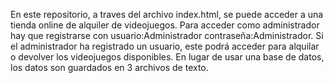 En este repositorio, a traves del archivo index.html, se puede acceder a una tienda online de alquiler de videojuegos. 
Para acceder como administrador hay que registrarse con usuario:Administrador contraseña:Administrador.
Si el administrador ha registrado un usuario, este podrá acceder para alquilar o devolver los videojuegos disponibles.
En lugar de usar una base de datos, los datos son guardados en 3 archivos de texto.
